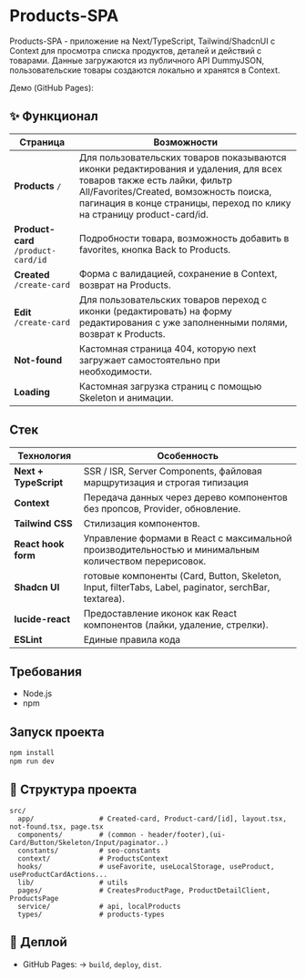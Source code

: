 # Products-SPA

Products-SPA - приложение на Next/TypeScript, Tailwind/ShadcnUI с Context для
просмотра списка продуктов, деталей и действий с товарами. Данные загружаются из
публичного API DummyJSON, пользовательские товары создаются локально и хранятся
в Context.

Демо (GitHub Pages):

## ✨ Функционал

| Страница                            | Возможности                                                                                                                                                                                                                                |
| ----------------------------------- | ------------------------------------------------------------------------------------------------------------------------------------------------------------------------------------------------------------------------------------------ |
| **Products** `/`                    | Для пользовательских товаров показываются иконки редактирования и удаления, для всех товаров также есть лайки, фильтр All/Favorites/Created, вомзожность поиска, пагинация в конце страницы, переход по клику на страницу product-card/id. |
| **Product-card** `/product-card/id` | Подробности товара, возможность добавить в favorites, кнопка Back to Products.                                                                                                                                                             |
| **Created** `/create-card`          | Форма с валидацией, сохранение в Context, возврат на Products.                                                                                                                                                                             |
| **Edit** `/create-card`             | Для пользовательских товаров переход с иконки (редактировать) на форму редактирования с уже заполненными полями, возврат к Products.                                                                                                       |
| **Not-found**                       | Кастомная страница 404, которую next загружает самостоятельно при необходимости.                                                                                                                                                           |
| **Loading**                         | Кастомная загрузка страниц с помощью Skeleton и анимации.                                                                                                                                                                                  |

## Стек

| Технология            | Особенность                                                                                           |
| --------------------- | ----------------------------------------------------------------------------------------------------- |
| **Next + TypeScript** | SSR / ISR, Server Components, файловая марщрутизация и строгая типизация                              |
| **Context**           | Передача данных через дерево компонентов без пропсов, Provider, обновление.                           |
| **Tailwind CSS**      | Cтилизация компонентов.                                                                               |
| **React hook form**   | Управление формами в React с максимальной производительностью и минимальным количеством перерисовок.  |
| **Shadcn UI**         | готовые компоненты (Card, Button, Skeleton, Input, filterTabs, Label, paginator, serchBar, textarea). |
| **lucide-react**      | Предоставление иконок как React компонентов (лайки, удаление, стрелки).                               |
| **ESLint**            | Единые правила кода                                                                                   |

## Требования

- Node.js
- npm

## Запуск проекта

```bash
npm install
npm run dev
```

## 📁 Структура проекта

```
src/
  app/                # Created-card, Product-card/[id], layout.tsx, not-found.tsx, page.tsx
  components/         # (common - header/footer),(ui-Card/Button/Skeleton/Input/paginator..)
  constants/          # seo-constants
  context/            # ProductsContext
  hooks/              # useFavorite, useLocalStorage, useProduct, useProductCardActions...
  lib/                # utils
  pages/              # CreatesProductPage, ProductDetailClient, ProductsPage
  service/            # api, localProducts
  types/              # products-types
```

## 🚢 Деплой

- GitHub Pages: → `build`, `deploy`, `dist`.
